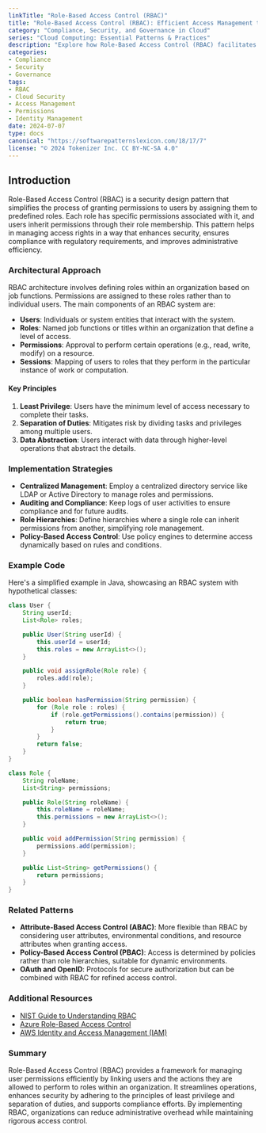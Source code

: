 ```yaml
---
linkTitle: "Role-Based Access Control (RBAC)"
title: "Role-Based Access Control (RBAC): Efficient Access Management through Roles"
category: "Compliance, Security, and Governance in Cloud"
series: "Cloud Computing: Essential Patterns & Practices"
description: "Explore how Role-Based Access Control (RBAC) facilitates secure and efficient access management by assigning permissions to defined roles instead of individuals, enhancing organizational security and compliance."
categories:
- Compliance
- Security
- Governance
tags:
- RBAC
- Cloud Security
- Access Management
- Permissions
- Identity Management
date: 2024-07-07
type: docs
canonical: "https://softwarepatternslexicon.com/18/17/7"
license: "© 2024 Tokenizer Inc. CC BY-NC-SA 4.0"
---
```


## Introduction

Role-Based Access Control (RBAC) is a security design pattern that simplifies the process of granting permissions to users by assigning them to predefined roles. Each role has specific permissions associated with it, and users inherit permissions through their role membership. This pattern helps in managing access rights in a way that enhances security, ensures compliance with regulatory requirements, and improves administrative efficiency.

### Architectural Approach

RBAC architecture involves defining roles within an organization based on job functions. Permissions are assigned to these roles rather than to individual users. The main components of an RBAC system are:

- **Users**: Individuals or system entities that interact with the system.
- **Roles**: Named job functions or titles within an organization that define a level of access.
- **Permissions**: Approval to perform certain operations (e.g., read, write, modify) on a resource.
- **Sessions**: Mapping of users to roles that they perform in the particular instance of work or computation.

#### Key Principles

1. **Least Privilege**: Users have the minimum level of access necessary to complete their tasks.
2. **Separation of Duties**: Mitigates risk by dividing tasks and privileges among multiple users.
3. **Data Abstraction**: Users interact with data through higher-level operations that abstract the details.

### Implementation Strategies

- **Centralized Management**: Employ a centralized directory service like LDAP or Active Directory to manage roles and permissions.
- **Auditing and Compliance**: Keep logs of user activities to ensure compliance and for future audits.
- **Role Hierarchies**: Define hierarchies where a single role can inherit permissions from another, simplifying role management.
- **Policy-Based Access Control**: Use policy engines to determine access dynamically based on rules and conditions.

### Example Code

Here's a simplified example in Java, showcasing an RBAC system with hypothetical classes:

```java
class User {
    String userId;
    List<Role> roles;

    public User(String userId) {
        this.userId = userId;
        this.roles = new ArrayList<>();
    }

    public void assignRole(Role role) {
        roles.add(role);
    }

    public boolean hasPermission(String permission) {
        for (Role role : roles) {
            if (role.getPermissions().contains(permission)) {
                return true;
            }
        }
        return false;
    }
}

class Role {
    String roleName;
    List<String> permissions;

    public Role(String roleName) {
        this.roleName = roleName;
        this.permissions = new ArrayList<>();
    }

    public void addPermission(String permission) {
        permissions.add(permission);
    }

    public List<String> getPermissions() {
        return permissions;
    }
}
```

### Related Patterns

- **Attribute-Based Access Control (ABAC)**: More flexible than RBAC by considering user attributes, environmental conditions, and resource attributes when granting access.
- **Policy-Based Access Control (PBAC)**: Access is determined by policies rather than role hierarchies, suitable for dynamic environments.
- **OAuth and OpenID**: Protocols for secure authorization but can be combined with RBAC for refined access control.

### Additional Resources

- [NIST Guide to Understanding RBAC](https://csrc.nist.gov/publications/detail/sp/800-98/final)
- [Azure Role-Based Access Control](https://docs.microsoft.com/en-us/azure/role-based-access-control/overview)
- [AWS Identity and Access Management (IAM)](https://aws.amazon.com/iam/)

### Summary

Role-Based Access Control (RBAC) provides a framework for managing user permissions efficiently by linking users and the actions they are allowed to perform to roles within an organization. It streamlines operations, enhances security by adhering to the principles of least privilege and separation of duties, and supports compliance efforts. By implementing RBAC, organizations can reduce administrative overhead while maintaining rigorous access control.

